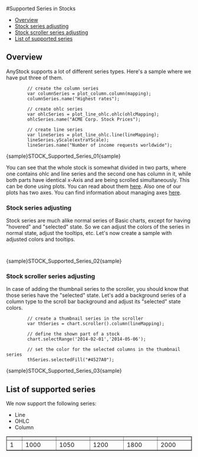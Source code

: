 #Supported Series in Stocks

* [Overview](#overview)
 * [Stock series adjusting](#stock_series_adjusting)
 * [Stock scroller series adjusting](#stock_scroller_series_adjusting)
* [List of supported series](#list_of_supported_series)


## Overview

AnyStock supports a lot of different series types. Here's a sample where we have put three of them. 

```
		// create the column series
        var columnSeries = plot_column.column(mapping);
        columnSeries.name("Highest rates");

		// create ohlc series
        var ohlcSeries = plot_line_ohlc.ohlc(ohlcMapping);
        ohlcSeries.name("ACME Corp. Stock Prices");

		// create line series
        var lineSeries = plot_line_ohlc.line(lineMapping);
        lineSeries.yScale(extraYScale);
        lineSeries.name("Number of income requests worldwide");
```
{sample}STOCK\_Supported\_Series\_01{sample}

You can see that the whole stock is somewhat divided in two parts, where one contains ohlc and line series and the second one has column in it, while both parts have identical x-Axis and are being scrolled simultaneously. This can be done using plots. You can read about them [here](#Chart_Plots). Also one of our plots has two axes. You can find information about managing axes [here](../Axes_and_Grids/Axes).

### Stock series adjusting

Stock series are much alike normal series of Basic charts, except for having "hovered" and "selected" state. So we can adjust the colors of the series in normal state, adjust the tooltips, etc. Let's now create a sample with adjusted colors and tooltips.

```
		
```
{sample}STOCK\_Supported\_Series\_02{sample}


### Stock scroller series adjusting

In case of adding the thumbnail series to the scroller, you should know that those series have the "selected" state. Let's add a background series of a column type to the scroll bar background and adjust its "selected" state colors.

```
        // create a thumbnail series in the scroller
        var thSeries = chart.scroller().column(lineMapping);

        // define the shown part of a stock
        chart.selectRange('2014-02-01','2014-05-06');
        
        // set the color for the selected columns in the thumbnail series
        thSeries.selectedFill("#4527A0");
```

{sample}STOCK\_Supported\_Series\_03{sample}


## List of supported series

We now support the following series:
 - Line
 - OHLC
 - Column



<table width="700" border="1" class="dtTABLE">
<tbody><tr>
<th width="50"><b></b></th>
<th width="130"><b></b></th>
<th width="130"><b></b></th>
<th width="130"><b></b></th>
<th width="130"><b></b></th>
<th width="130"><b></b></th>
</tr>
<tr>
<td>1</td>
<td>1000</td>
<td>1050</td>
<td>1200</td>
<td>1800</td>
<td>2000</td>
</tr>
</tbody></table>


